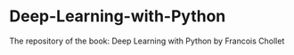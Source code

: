 # Deep-Learning-with-Python
The repository of the book: Deep Learning with Python by Francois Chollet
